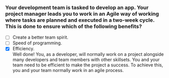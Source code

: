 ### Your development team is tasked to develop an app. Your project manager leads you to work in an Agile way of working where tasks are planned and executed in a two-week cycle. This is done to ensure which of the following benefits?

- [ ] Create a better team spirit.
- [ ] Speed of programming.
- [x] Efficiency. <br>
      Well done! You, as a developer, will normally work on a project alongside many developers and team members with other skillsets. You and your team need to be efficient to make the project a success. To achieve this, you and your team normally work in an agile process.
